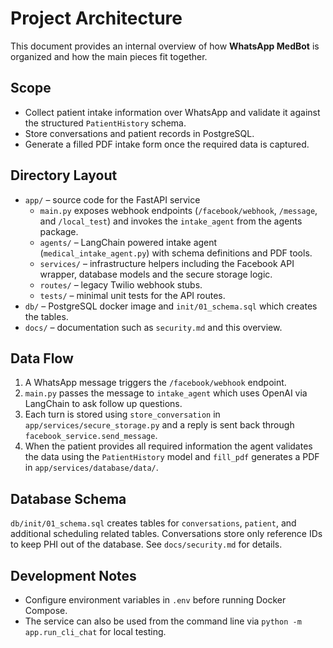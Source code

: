 # Project Architecture

This document provides an internal overview of how **WhatsApp MedBot** is organized and how the main pieces fit together.

## Scope
- Collect patient intake information over WhatsApp and validate it against the structured `PatientHistory` schema.
- Store conversations and patient records in PostgreSQL.
- Generate a filled PDF intake form once the required data is captured.

## Directory Layout
- `app/` – source code for the FastAPI service
  - `main.py` exposes webhook endpoints (`/facebook/webhook`, `/message`, and `/local_test`) and invokes the `intake_agent` from the agents package.
  - `agents/` – LangChain powered intake agent (`medical_intake_agent.py`) with schema definitions and PDF tools.
  - `services/` – infrastructure helpers including the Facebook API wrapper, database models and the secure storage logic.
  - `routes/` – legacy Twilio webhook stubs.
  - `tests/` – minimal unit tests for the API routes.
- `db/` – PostgreSQL docker image and `init/01_schema.sql` which creates the tables.
- `docs/` – documentation such as `security.md` and this overview.

## Data Flow
1. A WhatsApp message triggers the `/facebook/webhook` endpoint.
2. `main.py` passes the message to `intake_agent` which uses OpenAI via LangChain to ask follow up questions.
3. Each turn is stored using `store_conversation` in `app/services/secure_storage.py` and a reply is sent back through `facebook_service.send_message`.
4. When the patient provides all required information the agent validates the data using the `PatientHistory` model and `fill_pdf` generates a PDF in `app/services/database/data/`.

## Database Schema
`db/init/01_schema.sql` creates tables for `conversations`, `patient`, and additional scheduling related tables. Conversations store only reference IDs to keep PHI out of the database. See `docs/security.md` for details.

## Development Notes
- Configure environment variables in `.env` before running Docker Compose.
- The service can also be used from the command line via `python -m app.run_cli_chat` for local testing.

